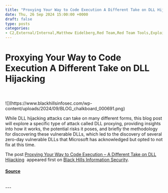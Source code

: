 ```yaml
---
title: "Proxying Your Way to Code Execution A Different Take on DLL Hijacking"
date: Thu, 26 Sep 2024 15:00:00 +0000
draft: false
type: posts
categories: 
- C2,External/Internal,Matthew Eidelberg,Red Team,Red Team Tools,Exploit Dev,Malware Dev
---
```

# Proxying Your Way to Code Execution A Different Take on DLL Hijacking

<br/>

<br/>
![](https://www.blackhillsinfosec.com/wp-content/uploads/2024/09/BLOG_chalkboard_000691.png)

While DLL hijacking attacks can take on many different forms, this blog post will explore a specific type of attack called DLL proxying, providing insights into how it works, the potential risks it poses, and briefly the methodology for discovering these vulnerable DLLs, which led to the discovery of several zero-day vulnerable DLLs that Microsoft has acknowledged but opted to not fix at this time.

The post [Proxying Your Way to Code Execution – A Different Take on DLL Hijacking](https://www.blackhillsinfosec.com/a-different-take-on-dll-hijacking/)  appeared first on [Black Hills Information Security](https://www.blackhillsinfosec.com).

#### [Source](https://www.blackhillsinfosec.com/a-different-take-on-dll-hijacking/)

<br/>
---
